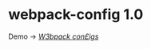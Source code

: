 # webpack-config 1.0
Demo -> [*W3bpack con£igs*][link]



[link]: https://creator674.github.io/webpack-config/
